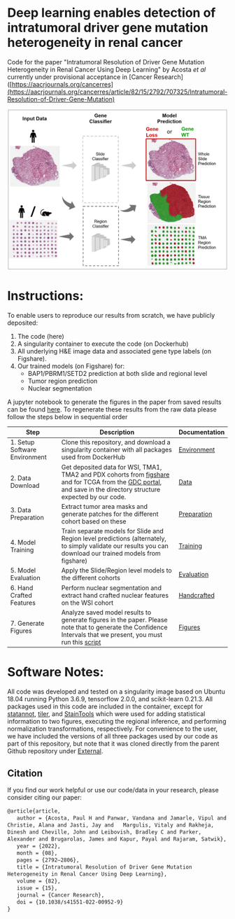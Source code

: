 # Deep learning enables detection of intratumoral driver gene mutation heterogeneity in renal cancer
Code for the paper "Intratumoral Resolution of Driver Gene Mutation Heterogeneity in Renal Cancer Using Deep Learning" by Acosta *et al* currently under provisional acceptance in [Cancer Research]([https://aacrjournals.org/cancerres](https://aacrjournals.org/cancerres/article/82/15/2792/707325/Intratumoral-Resolution-of-Driver-Gene-Mutation)

![fig1](Images/Git_Overview_v5.png)



# Instructions:

To enable users to reproduce our results from scratch, we have publicly deposited:

1. The code (here)
2. A singularity container to execute the code (on Dockerhub)
3. All underlying H&E image data and associated gene type labels (on Figshare).
4. Our trained models (on Figshare) for:
   - BAP1/PBRM1/SETD2 prediction at both slide and regional level
   - Tumor region prediction
   - Nuclear segmentation

A jupyter notebook to generate the figures in the paper from saved results can be found [here](FigureMasterScript.ipynb). To regenerate these results from the raw data please follow the steps below in sequential order

| Step                          | Description                                                  | Documentation                                 |
| ----------------------------- | ------------------------------------------------------------ | --------------------------------------------- |
| 1. Setup Software Environment | Clone this repository, and download a singularity container with all packages used from DockerHub | [Environment](Environment_README.md)          |
| 2. Data Download              | Get deposited data for WSI, TMA1, TMA2 and PDX cohorts from [figshare](www.figshare.com) and for TCGA from the [GDC portal](https://portal.gdc.cancer.gov/), and save in the directory structure expected by our code. | [Data](Data_Instructions.md)                  |
| 3. Data Preparation         | Extract tumor area masks and generate patches for the different cohort based on these | [Preparation](Data_Preparation/README.md)   |
| 4. Model Training             | Train separate models for Slide and Region level predictions (alternately, to simply validate our results you can download our trained models from figshare) | [Training](Gene_Model_Training/README.md)     |
| 5. Model Evaluation           | Apply the Slide/Region level models to the different cohorts | [Evaluation](Gene_Model_Evaluation/README.md) |
| 6. Hand Crafted Features      | Perform nuclear segmentation and extract hand crafted nuclear features on the WSI cohort | [Handcrafted](Handcrafted/README.md)                      |
| 7. Generate Figures           | Analyze saved model results to generate figures in the paper. Please note that to generate the Confidence Intervals that we present, you must run this [script](Figure_Generation/Confidence_Intervals.py) | [Figures](FigureMasterScript.ipynb)           |



# Software Notes:

All code was developed and tested on a singularity image based on Ubuntu 18.04 running Python 3.6.9, tensorflow 2.0.0, and scikit-learn 0.21.3. All packages used in this code are included in the container, except for [statannot](https://github.com/webermarcolivier/statannot), [tiler](https://github.com/the-lay/tiler), and [StainTools](https://github.com/Peter554/StainTools)  which were used for adding statistical information to two figures, executing the regional inference, and performing normalization transformations, respectively. For convenience to the user, we have included the versions of all three packages used by our code as part of this repository, but note that it was cloned directly from the parent Github repository under [External](External).



## Citation
If you find our work helpful or use our code/data in your research, please consider citing our paper:
```
@article{article,
   author = {Acosta, Paul H and Panwar, Vandana and Jamarle, Vipul and Christie, Alana and Jasti, Jay and   Margulis, Vitaly and Rakheja, Dinesh and Cheville, John and Leibovish, Bradley C and Parker, Alexander and Brugarolas, James and Kapur, Payal and Rajaram, Satwik},
   year = {2022},
   month = {08},
   pages = {2792–2806},
   title = {Intratumoral Resolution of Driver Gene Mutation Heterogeneity in Renal Cancer Using Deep Learning},
   volume = {82},
   issue = {15},
   journal = {Cancer Research},
   doi = {10.1038/s41551-022-00952-9}
}
```

